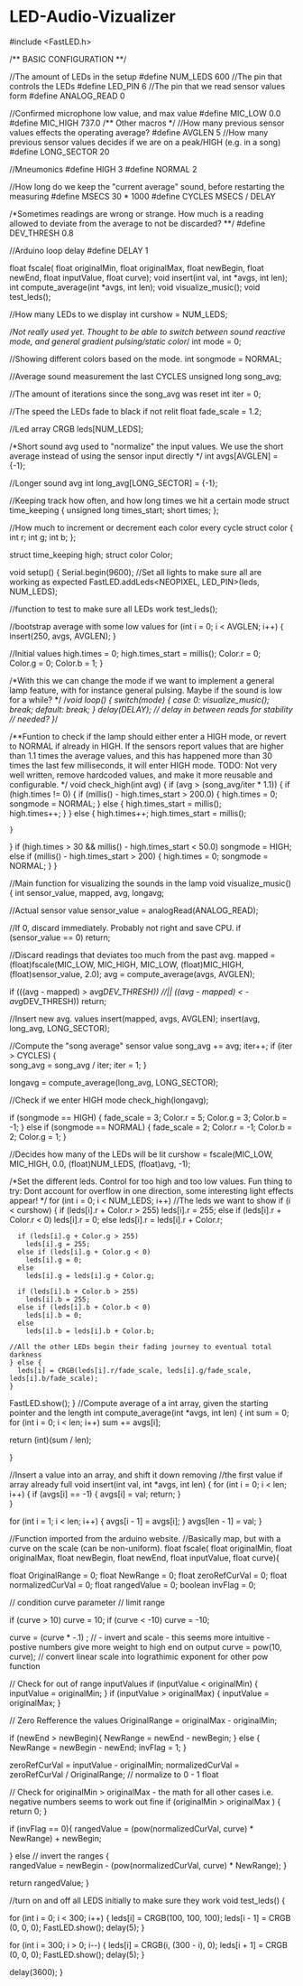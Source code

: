 # LED-Audio-Vizualizer

#include <FastLED.h>

/** BASIC CONFIGURATION  **/

//The amount of LEDs in the setup
#define NUM_LEDS 600
//The pin that controls the LEDs
#define LED_PIN 6
//The pin that we read sensor values form
#define ANALOG_READ 0

//Confirmed microphone low value, and max value
#define MIC_LOW 0.0
#define MIC_HIGH 737.0
/** Other macros */
//How many previous sensor values effects the operating average?
#define AVGLEN 5
//How many previous sensor values decides if we are on a peak/HIGH (e.g. in a song)
#define LONG_SECTOR 20

//Mneumonics
#define HIGH 3
#define NORMAL 2

//How long do we keep the "current average" sound, before restarting the measuring
#define MSECS 30 * 1000
#define CYCLES MSECS / DELAY

/*Sometimes readings are wrong or strange. How much is a reading allowed
to deviate from the average to not be discarded? **/
#define DEV_THRESH 0.8

//Arduino loop delay
#define DELAY 1

float fscale( float originalMin, float originalMax, float newBegin, float newEnd, float inputValue, float curve);
void insert(int val, int *avgs, int len);
int compute_average(int *avgs, int len);
void visualize_music();
void test_leds();

//How many LEDs to we display
int curshow = NUM_LEDS;

/*Not really used yet. Thought to be able to switch between sound reactive
mode, and general gradient pulsing/static color*/
int mode = 0;

//Showing different colors based on the mode.
int songmode = NORMAL;

//Average sound measurement the last CYCLES
unsigned long song_avg;

//The amount of iterations since the song_avg was reset
int iter = 0;

//The speed the LEDs fade to black if not relit
float fade_scale = 1.2;

//Led array
CRGB leds[NUM_LEDS];

/*Short sound avg used to "normalize" the input values.
We use the short average instead of using the sensor input directly */
int avgs[AVGLEN] = {-1};

//Longer sound avg
int long_avg[LONG_SECTOR] = {-1};

//Keeping track how often, and how long times we hit a certain mode
struct time_keeping {
  unsigned long times_start;
  short times;
};

//How much to increment or decrement each color every cycle
struct color {
  int r;
  int g;
  int b;
};

struct time_keeping high;
struct color Color; 

void setup() {
  Serial.begin(9600);
  //Set all lights to make sure all are working as expected
  FastLED.addLeds<NEOPIXEL, LED_PIN>(leds, NUM_LEDS);
  
  //function to test to make sure all LEDs work
  test_leds();

  //bootstrap average with some low values
  for (int i = 0; i < AVGLEN; i++) {  
    insert(250, avgs, AVGLEN);
  }

  //Initial values
  high.times = 0;
  high.times_start = millis();
  Color.r = 0;  
  Color.g = 0;
  Color.b = 1;
}

/*With this we can change the mode if we want to implement a general 
lamp feature, with for instance general pulsing. Maybe if the
sound is low for a while? */
/*void loop() {
  switch(mode) {
    case 0:
      visualize_music();
      break;
    default:
      break;
  }
    delay(DELAY);       // delay in between reads for stability      // needed?
}*/


/**Funtion to check if the lamp should either enter a HIGH mode,
or revert to NORMAL if already in HIGH. If the sensors report values
that are higher than 1.1 times the average values, and this has happened
more than 30 times the last few milliseconds, it will enter HIGH mode. 
TODO: Not very well written, remove hardcoded values, and make it more
reusable and configurable.  */
void check_high(int avg) {
  if (avg > (song_avg/iter * 1.1))  {
    if (high.times != 0) {
      if (millis() - high.times_start > 200.0) {
        high.times = 0;
        songmode = NORMAL;
      } else {
        high.times_start = millis();  
        high.times++; 
      }
    } else {
      high.times++;
      high.times_start = millis();

    }
  }
  if (high.times > 30 && millis() - high.times_start < 50.0)
    songmode = HIGH;
  else if (millis() - high.times_start > 200) {
    high.times = 0;
    songmode = NORMAL;
  }
}

//Main function for visualizing the sounds in the lamp
void visualize_music() {
  int sensor_value, mapped, avg, longavg;
  
  //Actual sensor value
  sensor_value = analogRead(ANALOG_READ);
  
  //If 0, discard immediately. Probably not right and save CPU.
  if (sensor_value == 0)
    return;

  //Discard readings that deviates too much from the past avg.
  mapped = (float)fscale(MIC_LOW, MIC_HIGH, MIC_LOW, (float)MIC_HIGH, (float)sensor_value, 2.0);
  avg = compute_average(avgs, AVGLEN);

  if (((avg - mapped) > avg*DEV_THRESH)) //|| ((avg - mapped) < -avg*DEV_THRESH))
    return;
  
  //Insert new avg. values
  insert(mapped, avgs, AVGLEN); 
  insert(avg, long_avg, LONG_SECTOR); 

  //Compute the "song average" sensor value
  song_avg += avg;
  iter++;
  if (iter > CYCLES) {  
    song_avg = song_avg / iter;
    iter = 1;
  }
    
  longavg = compute_average(long_avg, LONG_SECTOR);

  //Check if we enter HIGH mode 
  check_high(longavg);  

  if (songmode == HIGH) {
    fade_scale = 3;
    Color.r = 5;
    Color.g = 3;
    Color.b = -1;
  }
  else if (songmode == NORMAL) {
    fade_scale = 2;
    Color.r = -1;
    Color.b = 2;
    Color.g = 1;
  }

  //Decides how many of the LEDs will be lit
  curshow = fscale(MIC_LOW, MIC_HIGH, 0.0, (float)NUM_LEDS, (float)avg, -1);

  /*Set the different leds. Control for too high and too low values.
          Fun thing to try: Dont account for overflow in one direction, 
    some interesting light effects appear! */
  for (int i = 0; i < NUM_LEDS; i++) 
    //The leds we want to show
    if (i < curshow) {
      if (leds[i].r + Color.r > 255)
        leds[i].r = 255;
      else if (leds[i].r + Color.r < 0)
        leds[i].r = 0;
      else
        leds[i].r = leds[i].r + Color.r;
          
      if (leds[i].g + Color.g > 255)
        leds[i].g = 255;
      else if (leds[i].g + Color.g < 0)
        leds[i].g = 0;
      else 
        leds[i].g = leds[i].g + Color.g;

      if (leds[i].b + Color.b > 255)
        leds[i].b = 255;
      else if (leds[i].b + Color.b < 0)
        leds[i].b = 0;
      else 
        leds[i].b = leds[i].b + Color.b;  
      
    //All the other LEDs begin their fading journey to eventual total darkness
    } else {
      leds[i] = CRGB(leds[i].r/fade_scale, leds[i].g/fade_scale, leds[i].b/fade_scale);
    }
  FastLED.show(); 
}
//Compute average of a int array, given the starting pointer and the length
int compute_average(int *avgs, int len) {
  int sum = 0;
  for (int i = 0; i < len; i++)
    sum += avgs[i];

  return (int)(sum / len);

}

//Insert a value into an array, and shift it down removing
//the first value if array already full 
void insert(int val, int *avgs, int len) {
  for (int i = 0; i < len; i++) {
    if (avgs[i] == -1) {
      avgs[i] = val;
      return;
    }  
  }

  for (int i = 1; i < len; i++) {
    avgs[i - 1] = avgs[i];
  }
  avgs[len - 1] = val;
}

//Function imported from the arduino website.
//Basically map, but with a curve on the scale (can be non-uniform).
float fscale( float originalMin, float originalMax, float newBegin, float
    newEnd, float inputValue, float curve){

  float OriginalRange = 0;
  float NewRange = 0;
  float zeroRefCurVal = 0;
  float normalizedCurVal = 0;
  float rangedValue = 0;
  boolean invFlag = 0;


  // condition curve parameter
  // limit range

  if (curve > 10) curve = 10;
  if (curve < -10) curve = -10;

  curve = (curve * -.1) ; // - invert and scale - this seems more intuitive - postive numbers give more weight to high end on output 
  curve = pow(10, curve); // convert linear scale into lograthimic exponent for other pow function

  // Check for out of range inputValues
  if (inputValue < originalMin) {
    inputValue = originalMin;
  }
  if (inputValue > originalMax) {
    inputValue = originalMax;
  }

  // Zero Refference the values
  OriginalRange = originalMax - originalMin;

  if (newEnd > newBegin){ 
    NewRange = newEnd - newBegin;
  }
  else
  {
    NewRange = newBegin - newEnd; 
    invFlag = 1;
  }

  zeroRefCurVal = inputValue - originalMin;
  normalizedCurVal  =  zeroRefCurVal / OriginalRange;   // normalize to 0 - 1 float

  // Check for originalMin > originalMax  - the math for all other cases i.e. negative numbers seems to work out fine 
  if (originalMin > originalMax ) {
    return 0;
  }

  if (invFlag == 0){
    rangedValue =  (pow(normalizedCurVal, curve) * NewRange) + newBegin;

  }
  else     // invert the ranges
  {   
    rangedValue =  newBegin - (pow(normalizedCurVal, curve) * NewRange); 
  }

  return rangedValue;
}

//turn on and off all LEDS initially to make sure they work
void test_leds() { 
  
  for (int i = 0; i < 300; i++) {
    leds[i] = CRGB(100, 100, 100);
    leds[i - 1] = CRGB (0, 0, 0);
  FastLED.show(); 
  delay(5); 
  }
  
  for (int i = 300; i > 0; i--) {
    leds[i] = CRGB(i, (300 - i), 0);
    leds[i + 1] = CRGB (0, 0, 0);
  FastLED.show(); 
  delay(5);
  }
  
  delay(3600); 
}
